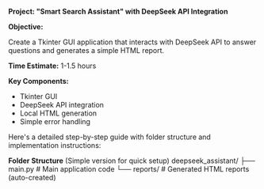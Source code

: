 **Project: "Smart Search Assistant" with DeepSeek API Integration**

**Objective:**

Create a Tkinter GUI application that interacts with DeepSeek API to answer questions and generates a simple HTML report.

**Time Estimate:** 1-1.5 hours

**Key Components:**

- Tkinter GUI
- DeepSeek API integration
- Local HTML generation
- Simple error handling

Here's a detailed step-by-step guide with folder structure and implementation instructions:

**Folder Structure** (Simple version for quick setup)
deepseek_assistant/
├── main.py              # Main application code
└── reports/             # Generated HTML reports (auto-created)
